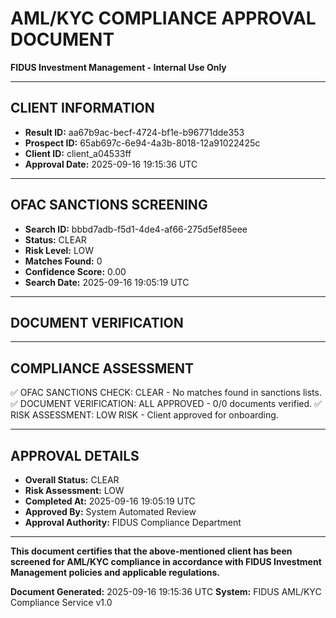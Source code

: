 
# AML/KYC COMPLIANCE APPROVAL DOCUMENT
**FIDUS Investment Management - Internal Use Only**

---

## CLIENT INFORMATION
- **Result ID:** aa67b9ac-becf-4724-bf1e-b96771dde353
- **Prospect ID:** 65ab697c-6e94-4a3b-8018-12a91022425c
- **Client ID:** client_a04533ff
- **Approval Date:** 2025-09-16 19:15:36 UTC

---

## OFAC SANCTIONS SCREENING
- **Search ID:** bbbd7adb-f5d1-4de4-af66-275d5ef85eee
- **Status:** CLEAR
- **Risk Level:** LOW
- **Matches Found:** 0
- **Confidence Score:** 0.00
- **Search Date:** 2025-09-16 19:05:19 UTC

---

## DOCUMENT VERIFICATION

---

## COMPLIANCE ASSESSMENT
✅ OFAC SANCTIONS CHECK: CLEAR - No matches found in sanctions lists.
✅ DOCUMENT VERIFICATION: ALL APPROVED - 0/0 documents verified.
✅ RISK ASSESSMENT: LOW RISK - Client approved for onboarding.

---

## APPROVAL DETAILS
- **Overall Status:** CLEAR
- **Risk Assessment:** LOW
- **Completed At:** 2025-09-16 19:05:19 UTC
- **Approved By:** System Automated Review
- **Approval Authority:** FIDUS Compliance Department

---

**This document certifies that the above-mentioned client has been screened for AML/KYC compliance in accordance with FIDUS Investment Management policies and applicable regulations.**

**Document Generated:** 2025-09-16 19:15:36 UTC
**System:** FIDUS AML/KYC Compliance Service v1.0
